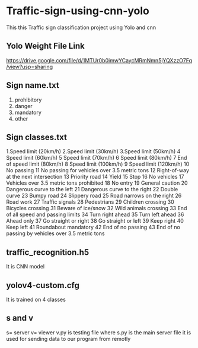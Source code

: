 # Traffic-sign-using-cnn-yolo

This this Traffic sign classification project using Yolo and cnn

## Yolo Weight File Link
https://drive.google.com/file/d/1MTUr0b0imwYCaycMRmNmn5jYQXzzO7Fq/view?usp=sharing

## Sign name.txt  
1. prohibitory
2. danger
3. mandatory
4. other

## Sign classes.txt 
1.Speed limit (20km/h)
2.Speed limit (30km/h)
3.Speed limit (50km/h)
4	Speed limit (60km/h)
5	Speed limit (70km/h)
6	Speed limit (80km/h)
7	End of speed limit (80km/h)
8	Speed limit (100km/h)
9	Speed limit (120km/h)
10	No passing
11	No passing for vehicles over 3.5 metric tons
12	Right-of-way at the next intersection
13	Priority road
14	Yield
15	Stop
16	No vehicles
17	Vehicles over 3.5 metric tons prohibited
18	No entry
19	General caution
20	Dangerous curve to the left
21	Dangerous curve to the right
22	Double curve
23	Bumpy road
24	Slippery road
25	Road narrows on the right
26	Road work
27	Traffic signals
28	Pedestrians
29	Children crossing
30	Bicycles crossing
31	Beware of ice/snow
32	Wild animals crossing
33	End of all speed and passing limits
34	Turn right ahead
35	Turn left ahead
36	Ahead only
37	Go straight or right
38	Go straight or left
39	Keep right
40	Keep left
41	Roundabout mandatory
42	End of no passing
43	End of no passing by vehicles over 3.5 metric tons

## traffic_recognition.h5
It is CNN model

## yolov4-custom.cfg
It is trained on 4 classes

## s and v
s= server
v= viewer
v.py is testing file where 
s.py is the main server file it is used for sending data to our program from remotly
